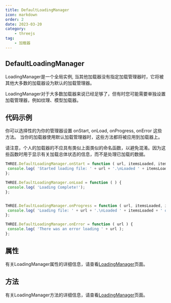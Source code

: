 ```yaml
---
title: DefaultLoadingManager
icon: markdown
order: 2
date: 2023-03-20
category:
    - threejs
tag:
    - 加载器
---
```


## DefaultLoadingManager

LoadingManager是一个全局实例, 当其他加载器没有指定加载管理器时，它将被其他大多数的加载器设为默认的加载管理器。

LoadingManager对于大多数加载器来说已经足够了，但有时您可能需要单独设置加载管理器，例如纹理、模型加载器。

## 代码示例

你可以选择性的为你的管理器设置 onStart, onLoad, onProgress, onError 这些方法。 当你的加载器使用默认加载管理器时，这些方法都将被应用到加载器上。

请注意，个人的加载器的不应具有类似上面类似的命名函数，以避免混淆。因为这些函数时用于显示有关加载总体状态的信息，而不是处理已加载的数据。

```js
THREE.DefaultLoadingManager.onStart = function ( url, itemsLoaded, itemsTotal ) {
 console.log( 'Started loading file: ' + url + '.\nLoaded ' + itemsLoaded + ' of ' + itemsTotal + ' files.' );
};

THREE.DefaultLoadingManager.onLoad = function ( ) {
 console.log( 'Loading Complete!');
};


THREE.DefaultLoadingManager.onProgress = function ( url, itemsLoaded, itemsTotal ) {
 console.log( 'Loading file: ' + url + '.\nLoaded ' + itemsLoaded + ' of ' + itemsTotal + ' files.' );
};

THREE.DefaultLoadingManager.onError = function ( url ) {
 console.log( 'There was an error loading ' + url );
};
```

## 属性

有关LoadingManager属性的详细信息，请查看[LoadingManager](/threejs/加载器/LoadingManager.md)页面。

## 方法

有关LoadingManager方法的详细信息，请查看[LoadingManager](/threejs/加载器/LoadingManager.md)页面。
